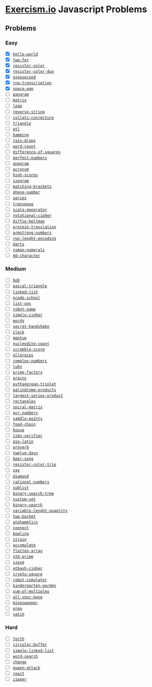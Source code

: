 # [Exercism.io](https://exercism.io/my/tracks/javascript) Javascript Problems

## Problems

### Easy

- [x] [`hello-world`](hello-world)
- [x] [`two-fer`](two-fer)
- [x] [`resistor-color`](resistor-color)
- [x] [`resistor-color-duo`](resistor-color-duo)
- [x] [`gigasecond`](gigasecond)
- [x] [`rna-transcription`](rna-transcription)
- [x] [`space-age`](space-age)
- [ ] [`pangram`](pangram)
- [ ] [`matrix`](matrix)
- [ ] [`leap`](leap)
- [ ] [`reverse-string`](reverse-string)
- [ ] [`collatz-conjecture`](collatz-conjecture)
- [ ] [`triangle`](triangle)
- [ ] [`etl`](etl)
- [ ] [`hamming`](hamming)
- [ ] [`rain-drops`](rain-drops)
- [ ] [`word-count`](word-count)
- [ ] [`difference-of-squares`](difference-of-squares)
- [ ] [`perfect-numbers`](perfect-numbers)
- [ ] [`anagram`](anagram)
- [ ] [`acronym`](acronym)
- [ ] [`high-scores`](high-scores)
- [ ] [`isogram`](isogram)
- [ ] [`matching-brackets`](matching-brackets)
- [ ] [`phone-number`](phone-number)
- [ ] [`series`](series)
- [ ] [`transpose`](transpose)
- [ ] [`scale-generator`](scale-generator)
- [ ] [`rotational-cipher`](rotational-cipher)
- [ ] [`diffie-hellman`](diffie-hellman)
- [ ] [`protein-translation`](protein-translation)
- [ ] [`armstrong-numbers`](armstrong-numbers)
- [ ] [`run-lenght-encoding`](run-lenght-encoding)
- [ ] [`darts`](darts)
- [ ] [`roman-numerals`](roman-numerals)
- [ ] [`dd-character`](dd-character)

### Medium

- [ ] [`bob`](bob)
- [ ] [`pascal-triangle`](pascal-triangle)
- [ ] [`linked-list`](linked-list)
- [ ] [`grade-school`](grade-school)
- [ ] [`list-ops`](list-ops)
- [ ] [`robot-name`](robot-name)
- [ ] [`simple-cipher`](simple-cipher)
- [ ] [`wordy`](wordy)
- [ ] [`secret-handshake`](secret-handshake)
- [ ] [`clock`](clock)
- [ ] [`meetup`](meetup)
- [ ] [`nucleodite-count`](nucleodite-count)
- [ ] [`scrabble-score`](scrabble-score)
- [ ] [`allergies`](allergies)
- [ ] [`complex-numbers`](complex-numbers)
- [ ] [`luhn`](luhn)
- [ ] [`prime-factors`](prime-factors)
- [ ] [`grains`](grains)
- [ ] [`pythagorean-triplet`](pythagorean-triplet)
- [ ] [`palindrome-products`](palindrome-products)
- [ ] [`largest-series-product`](largest-series-product)
- [ ] [`rectangles`](rectangles)
- [ ] [`spiral-matrix`](spiral-matrix)
- [ ] [`ocr-numbers`](ocr-numbers)
- [ ] [`saddle-points`](saddle-points)
- [ ] [`food-chain`](food-chain)
- [ ] [`house`](house)
- [ ] [`isbn-verifier`](isbn-verifier)
- [ ] [`pig-latin`](pig-latin)
- [ ] [`proverb`](proverb)
- [ ] [`twelve-days`](twelve-days)
- [ ] [`beer-song`](beer-song)
- [ ] [`resistor-color-trio`](resistor-color-trio)
- [ ] [`say`](say)
- [ ] [`diamond`](diamond)
- [ ] [`rational-numbers`](rational-numbers)
- [ ] [`sublist`](sublist)
- [ ] [`binary-search-tree`](binary-search-tree)
- [ ] [`custom-set`](custom-set)
- [ ] [`binary-search`](binary-search)
- [ ] [`variable-lenght-quantity`](variable-lenght-quantity)
- [ ] [`two-bucket`](two-bucket)
- [ ] [`alphametics`](alphametics)
- [ ] [`connect`](connect)
- [ ] [`bowling`](bowling)
- [ ] [`strain`](strain)
- [ ] [`accumulate`](accumulate)
- [ ] [`flatten-array`](flatten-array)
- [ ] [`nth-prime`](nth-prime)
- [ ] [`sieve`](sieve)
- [ ] [`atbash-cipher`](atbash-cipher)
- [ ] [`crypto-square`](crypto-square)
- [ ] [`robot-simulator`](robot-simulator)
- [ ] [`kindergarten-garden`](kindergarten-garden)
- [ ] [`sum-of-multiples`](sum-of-multiples)
- [ ] [`all-your-base`](all-your-base)
- [ ] [`minesweeper`](minesweeper)
- [ ] [`grep`](grep)
- [ ] [`yatch`](yatch)

### Hard

- [ ] [`forth`](forth)
- [ ] [`circular-buffer`](circular-buffer)
- [ ] [`simple-linked-list`](simple-linked-list)
- [ ] [`word-search`](word-search)
- [ ] [`change`](change)
- [ ] [`queen-attack`](queen-attack)
- [ ] [`react`](react)
- [ ] [`zipper`](zipper)
